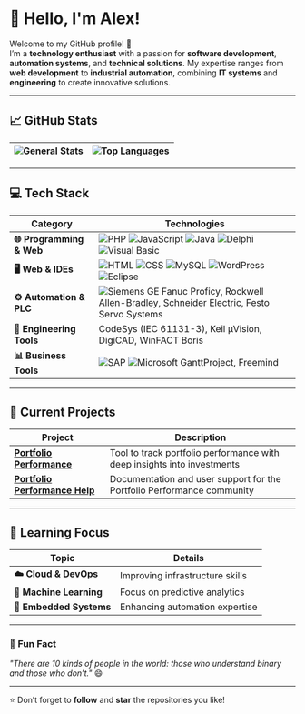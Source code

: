 # 👋 Hello, I'm Alex!

Welcome to my GitHub profile! 🚀  
I’m a **technology enthusiast** with a passion for **software development**, **automation systems**, and **technical solutions**. My expertise ranges from **web development** to **industrial automation**, combining **IT systems** and **engineering** to create innovative solutions.  

---

## 📈 GitHub Stats  

| ![General Stats](https://github-readme-stats.vercel.app/api?username=Nirus2000&show_icons=true&theme=radical&count_private=true) | ![Top Languages](https://github-readme-stats.vercel.app/api/top-langs/?username=Nirus2000&layout=compact&theme=radical) |
|------------------------------------------------------------------------------------------------------------------------------|------------------------------------------------------------------------------------------------|

---

## 💻 Tech Stack  

| **Category**               | **Technologies**                                                                                           |
|----------------------------|-----------------------------------------------------------------------------------------------------------|
| **🌐 Programming & Web**    | ![PHP](https://img.shields.io/badge/-PHP-777BB4?style=flat-square&logo=php&logoColor=white) ![JavaScript](https://img.shields.io/badge/-JavaScript-F7DF1E?style=flat-square&logo=javascript&logoColor=black) ![Java](https://img.shields.io/badge/-Java-007396?style=flat-square&logo=java) ![Delphi](https://img.shields.io/badge/-Delphi-EE1F35?style=flat-square) ![Visual Basic](https://img.shields.io/badge/-Visual%20Basic-5C2D91?style=flat-square&logo=visual-studio&logoColor=white) |
| **🖥️ Web & IDEs**          | ![HTML](https://img.shields.io/badge/-HTML5-E34F26?style=flat-square&logo=html5&logoColor=white) ![CSS](https://img.shields.io/badge/-CSS3-1572B6?style=flat-square&logo=css3) ![MySQL](https://img.shields.io/badge/-MySQL-4479A1?style=flat-square&logo=mysql&logoColor=white) ![WordPress](https://img.shields.io/badge/-WordPress-21759B?style=flat-square&logo=wordpress&logoColor=white) ![Eclipse](https://img.shields.io/badge/-Eclipse-2C2255?style=flat-square&logo=eclipse) |
| **⚙️ Automation & PLC**    | ![Siemens](https://img.shields.io/badge/-Siemens%20STEP%207-0078D7?style=flat-square) GE Fanuc Proficy, Rockwell Allen-Bradley, Schneider Electric, Festo Servo Systems |
| **🔧 Engineering Tools**   | CodeSys (IEC 61131-3), Keil µVision, DigiCAD, WinFACT Boris                                               |
| **📊 Business Tools**      | ![SAP](https://img.shields.io/badge/-SAP-0FAAFF?style=flat-square&logo=sap&logoColor=white) ![Microsoft](https://img.shields.io/badge/-Microsoft%20Office-D83B01?style=flat-square&logo=microsoft-office&logoColor=white) GanttProject, Freemind                                                  |


---

## 🔭 Current Projects  

| **Project**                | **Description**                                                                                          |
|----------------------------|----------------------------------------------------------------------------------------------------------|
| [**Portfolio Performance**](https://github.com/portfolio-performance) | Tool to track portfolio performance with deep insights into investments                          |
| [**Portfolio Performance Help**](https://github.com/portfolio-performance/portfolio-help) | Documentation and user support for the Portfolio Performance community                           |

---

## 🌱 Learning Focus  

| **Topic**                  | **Details**                      |
|----------------------------|----------------------------------|
| **☁️ Cloud & DevOps**      | Improving infrastructure skills  |
| **🤖 Machine Learning**    | Focus on predictive analytics    |
| **📡 Embedded Systems**    | Enhancing automation expertise   |

---

### 🌟 Fun Fact  
*"There are 10 kinds of people in the world: those who understand binary and those who don’t."* 😄  

---

⭐️ Don’t forget to **follow** and **star** the repositories you like!

